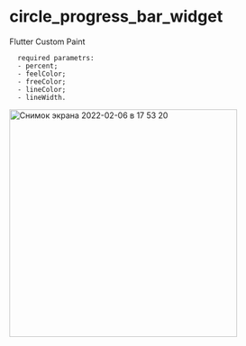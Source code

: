 # circle_progress_bar_widget

Flutter Custom Paint

      required parametrs:
      - percent;
      - feelColor;
      - freeColor;
      - lineColor;
      - lineWidth.

<img width="404" alt="Снимок экрана 2022-02-06 в 17 53 20" src="https://user-images.githubusercontent.com/57004611/152686647-2376de62-55c9-4661-a7bc-8924294c38b6.png">
